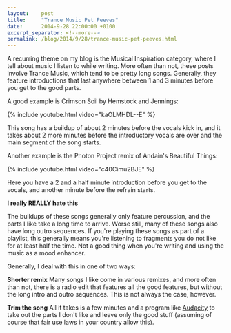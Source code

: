 ```yaml
---
layout:    post
title:     "Trance Music Pet Peeves"
date:      2014-9-28 22:00:00 +0100
excerpt_separator: <!--more-->
permalink: /blog/2014/9/28/trance-music-pet-peeves.html
---
```


A recurring theme on my blog is the Musical Inspiration category, where I tell about music I listen to while writing. More often than not, these posts involve Trance Music, which tend to be pretty long songs. Generally, they feature introductions that last anywhere between 1 and 3 minutes before you get to the good parts.

<!--more-->
A good example is Crimson Soil by Hemstock and Jennings:

{% include youtube.html video="kaOLMHDL--E" %}

This song has a buildup of about 2 minutes before the vocals kick in, and it takes about 2 more minutes before the introductory vocals are over and the main segment of the song starts.

Another example is the Photon Project remix of Andain's Beautiful Things:

{% include youtube.html video="c40Cimu2BJE" %}

Here you have a 2 and a half minute introduction before you get to the vocals, and another minute before the refrain starts.

**I really REALLY hate this**

The buildups of these songs generally only feature percussion, and the parts I like take a long time to arrive. Worse still, many of these songs also have long outro sequences. If you're playing these songs as part of a playlist, this generally means you're listening to fragments you do not like for at least half the time. Not a good thing when you're writing and using the music as a mood enhancer.



Generally, I deal with this in one of two ways:

**Shorter remix**
Many songs I like come in various remixes, and more often than not, there is a radio edit that features all the good features, but without the long intro and outro sequences. This is not always the case, however.

**Trim the song**
All it takes is a few minutes and a program like [Audacity](http://audacity.sourceforge.net/) to take out the parts I don't like and leave only the good stuff (assuming of course that fair use laws in your country allow this).